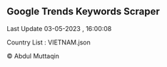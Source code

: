 

## Google Trends Keywords Scraper 
 
Last Update 03-05-2023 , 16:00:08

Country List :
VIETNAM.json



© Abdul Muttaqin 
